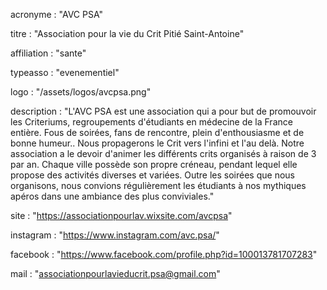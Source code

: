 acronyme : "AVC PSA"

titre : "Association pour la vie du Crit Pitié Saint-Antoine"

affiliation : "sante"

typeasso : "evenementiel"

logo : "/assets/logos/avcpsa.png"

description : "L'AVC PSA est une association qui a pour but de promouvoir les Criteriums, regroupements d'étudiants en médecine de la France entière.
Fous de soirées, fans de rencontre, plein d'enthousiasme et de bonne humeur.. Nous propagerons le Crit vers l'infini et l'au delà.
Notre association a le devoir d'animer les différents crits organisés à raison de 3 par an.
Chaque ville possède son propre créneau, pendant lequel elle propose des activités diverses et variées.
Outre les soirées que nous organisons, nous convions régulièrement les étudiants à nos mythiques apéros  dans une ambiance des plus conviviales."

site : "https://associationpourlav.wixsite.com/avcpsa"

instagram : "https://www.instagram.com/avc.psa/"

facebook : "https://www.facebook.com/profile.php?id=100013781707283"

mail : "associationpourlavieducrit.psa@gmail.com"
